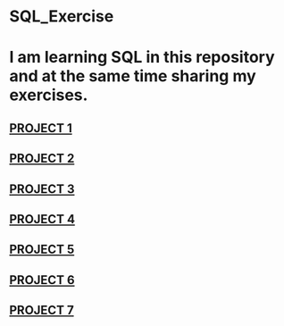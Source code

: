# SQL_Exercise
# I am learning SQL in this repository and at the same time sharing my exercises.

## [PROJECT 1](https://github.com/yavuzhankursun/SQL_Exercise/blob/main/Project-1.md)
## [PROJECT 2](https://github.com/yavuzhankursun/SQL_Exercise/blob/main/Project-2.md)
## [PROJECT 3](https://github.com/yavuzhankursun/SQL_Exercise/blob/main/Project-3.md)
## [PROJECT 4](https://github.com/yavuzhankursun/SQL_Exercise/blob/main/Project-4.md)
## [PROJECT 5](https://github.com/yavuzhankursun/SQL_Exercise/blob/main/Project-5.md)
## [PROJECT 6](https://github.com/yavuzhankursun/SQL_Exercise/blob/main/Project-6.md)
## [PROJECT 7](https://github.com/yavuzhankursun/SQL_Exercise/blob/main/Project-7.md)
